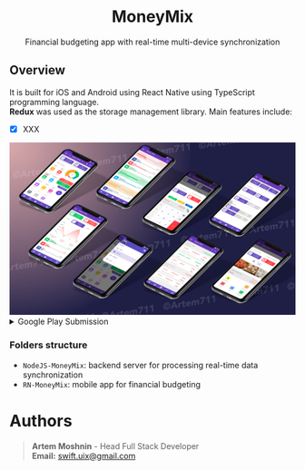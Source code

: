 <h1 align="center">MoneyMix</h1>
<p align="center">Financial budgeting app with real-time multi-device synchronization</p>

## Overview

It is built for iOS and Android using React Native using TypeScript programming language. <br/> **Redux** was used as the storage management library.
Main features include:
- [x] XXX

<div align="center">
  <img src="./MoneyMix-W.png" />
</div>

<details>
  <summary>Google Play Submission</summary>
  
  <div align="center">
    <img src="./GooglePlay-MoneyMix.png" />
  </div>

</details>


### Folders structure

- `NodeJS-MoneyMix`: backend server for processing real-time data synchronization
- `RN-MoneyMix`: mobile app for financial budgeting

# Authors

> **Artem Moshnin** - Head Full Stack Developer <br/>
> **Email:** swift.uix@gmail.com
